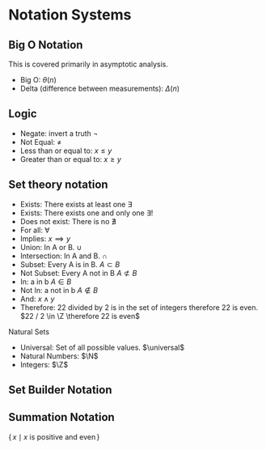 # Notation Systems

## Big O Notation

This is covered primarily in asymptotic analysis.

* Big O: $\theta(n)$
* Delta (difference between measurements): $\Delta(n)$

## Logic

* Negate: invert a truth $\neg$
* Not Equal: $\neq$
* Less than or equal to: $x \leq y$
* Greater than or equal to: $x \geq y$

## Set theory notation

* Exists: There exists at least one $\exists$
* Exists: There exists one and only one $\exists!$
* Does not exist: There is no $\nexists$
* For all: $\forall$
* Implies: $x \implies y$
* Union: In A or B. $\cup$
* Intersection: In A and B. $\cap$
* Subset: Every A is in B. $A \subset B$
* Not Subset: Every A not in B $A \not\subset B$
* In: a in b $A \in B$
* Not In: a not in b $A \not\in B$
* And: $x \land y$
* Therefore: 22 divided by 2 is in the set of integers therefore 22 is even.  $22 / 2 \in \Z \therefore 22 is even$

Natural Sets

* Universal: Set of all possible values.  $\universal$
* Natural Numbers: $\N$
* Integers: $\Z$

## Set Builder Notation

## Summation Notation

$\{\,x \mid x \text{ is positive and even}\,\}$
